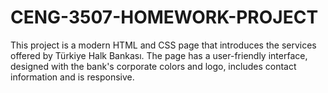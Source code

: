 # CENG-3507-HOMEWORK-PROJECT
This project is a modern HTML and CSS page that introduces the services offered by Türkiye Halk Bankası. The page has a user-friendly interface, designed with the bank's corporate colors and logo, includes contact information and is responsive.
